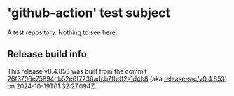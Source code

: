 # 'github-action' test subject

A test repository. Nothing to see here.


## Release build info

This release v0.4.853 was built from the commit [26f3706e75894db52e6f7236adcb7fbdf2a1d4b8](https://github.com/kattecon/gh-release-test-ga/tree/26f3706e75894db52e6f7236adcb7fbdf2a1d4b8) (aka [release-src/v0.4.853](https://github.com/kattecon/gh-release-test-ga/tree/release-src/v0.4.853)) on 2024-10-19T01:32:27.094Z.
        